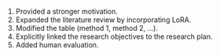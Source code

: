 1. Provided a stronger motivation.
2. Expanded the literature review by incorporating LoRA.
3. Modified the table (method 1, method 2, …).
4. Explicitly linked the research objectives to the research plan.
5. Added human evaluation.